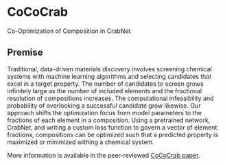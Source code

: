 # CoCoCrab

Co-Optimization of Composition in CrabNet

## Premise

Traditional, data-driven materials discovery involves screening chemical systems with machine learning algorithms and selecting candidates that excel in a target property. The number of candidates to screen grows infinitely large as the number of included elements and the fractional resolution of compositions increases. The computational infeasibility and probability of overlooking a successful candidate grow likewise. Our approach shifts the optimization focus from model parameters to the fractions of each element in a composition. Using a pretrained network, CrabNet, and writing a custom loss function to govern a vector of element fractions, compositions can be optimized such that a predicted property is maximized or minimized withing a chemical system.

More information is available in the peer-reviewed [CoCoCrab paper](https://link.springer.com/article/10.1007/s40192-021-00242-3).
